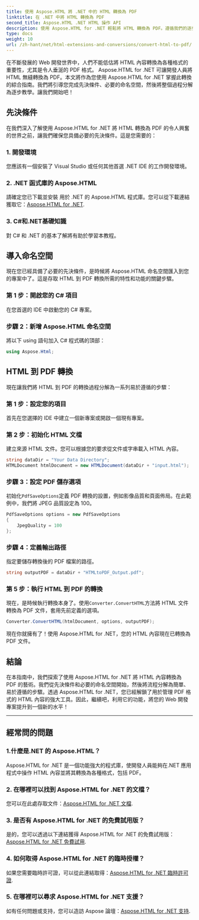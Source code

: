 ```yaml
---
title: 使用 Aspose.HTML 將 .NET 中的 HTML 轉換為 PDF
linktitle: 在 .NET 中將 HTML 轉換為 PDF
second_title: Aspose.HTML .NET HTML 操作 API
description: 使用 Aspose.HTML for .NET 輕鬆將 HTML 轉換為 PDF。遵循我們的逐步指南，釋放 HTML 到 PDF 轉換的強大功能。
type: docs
weight: 10
url: /zh-hant/net/html-extensions-and-conversions/convert-html-to-pdf/
---
```


在不斷發展的 Web 開發世界中，人們不能低估將 HTML 內容轉換為各種格式的重要性，尤其是令人垂涎的 PDF 格式。 Aspose.HTML for .NET 可讓開發人員將 HTML 無縫轉換為 PDF。本文將作為您使用 Aspose.HTML for .NET 掌握此轉換的綜合指南。我們將引導您完成先決條件、必要的命名空間，然後將整個過程分解為逐步教學。讓我們開始吧！

## 先決條件

在我們深入了解使用 Aspose.HTML for .NET 將 HTML 轉換為 PDF 的令人興奮的世界之前，讓我們確保您具備必要的先決條件。這是您需要的：

### 1. 開發環境

您應該有一個安裝了 Visual Studio 或任何其他首選 .NET IDE 的工作開發環境。

### 2. .NET 函式庫的 Aspose.HTML

請確定您已下載並安裝 用於 .NET 的 Aspose.HTML 程式庫。您可以從下載連結獲取它：[Aspose.HTML for .NET](https://releases.aspose.com/html/net/).

### 3. C#和.NET基礎知識

對 C# 和 .NET 的基本了解將有助於學習本教程。

## 導入命名空間

現在您已經具備了必要的先決條件，是時候將 Aspose.HTML 命名空間匯入到您的專案中了。這是存取 HTML 到 PDF 轉換所需的特性和功能的關鍵步驟。

### 第 1 步：開啟您的 C# 項目

在您首選的 IDE 中啟動您的 C# 專案。

### 步驟 2：新增 Aspose.HTML 命名空間

將以下 using 語句加入 C# 程式碼的頂部：

```csharp
using Aspose.Html;
```

## HTML 到 PDF 轉換

現在讓我們將 HTML 到 PDF 的轉換過程分解為一系列易於遵循的步驟：

### 第 1 步：設定您的項目

首先在您選擇的 IDE 中建立一個新專案或開啟一個現有專案。

### 第 2 步：初始化 HTML 文檔

建立來源 HTML 文件。您可以根據您的要求從文件或字串載入 HTML 內容。

```csharp
string dataDir = "Your Data Directory";
HTMLDocument htmlDocument = new HTMLDocument(dataDir + "input.html");
```

### 步驟 3：設定 PDF 儲存選項

初始化`PdfSaveOptions`定義 PDF 轉換的設置，例如影像品質和頁面佈局。在此範例中，我們將 JPEG 品質設定為 100。

```csharp
PdfSaveOptions options = new PdfSaveOptions
{
    JpegQuality = 100
};
```

### 步驟 4：定義輸出路徑

指定要儲存轉換後的 PDF 檔案的路徑。

```csharp
string outputPDF = dataDir + "HTMLtoPDF_Output.pdf";
```

### 第 5 步：執行 HTML 到 PDF 的轉換

現在，是時候執行轉換本身了。使用`Converter.ConvertHTML`方法將 HTML 文件轉換為 PDF 文件，套用先前定義的選項。

```csharp
Converter.ConvertHTML(htmlDocument, options, outputPDF);
```

現在你就擁有了！使用 Aspose.HTML for .NET，您的 HTML 內容現在已轉換為 PDF 文件。

## 結論

在本指南中，我們探索了使用 Aspose.HTML for .NET 將 HTML 內容轉換為 PDF 的藝術。我們從先決條件和必要的命名空間開始，然後將流程分解為簡單、易於遵循的步驟。透過 Aspose.HTML for .NET，您已經解鎖了用於管理 PDF 格式的 HTML 內容的強大工具。因此，繼續吧，利用它的功能，將您的 Web 開發專案提升到一個新的水平！

---

## 經常問的問題

### 1.什麼是.NET 的 Aspose.HTML？

Aspose.HTML for .NET 是一個功能強大的程式庫，使開發人員能夠在.NET 應用程式中操作 HTML 內容並將其轉換為各種格式，包括 PDF。

### 2. 在哪裡可以找到 Aspose.HTML for .NET 的文檔？

您可以在此處存取文件：[Aspose.HTML for .NET 文檔](https://reference.aspose.com/html/net/).

### 3. 是否有 Aspose.HTML for .NET 的免費試用版？

是的，您可以透過以下連結獲得 Aspose.HTML for .NET 的免費試用版：[Aspose.HTML for .NET 免費試用](https://releases.aspose.com/).

### 4. 如何取得 Aspose.HTML for .NET 的臨時授權？

如果您需要臨時許可證，可以從此連結取得：[Aspose.HTML for .NET 臨時許可證](https://purchase.aspose.com/temporary-license/).

### 5. 在哪裡可以尋求 Aspose.HTML for .NET 支援？

如有任何問題或支持，您可以造訪 Aspose 論壇：[Aspose.HTML for .NET 支持](https://forum.aspose.com/).